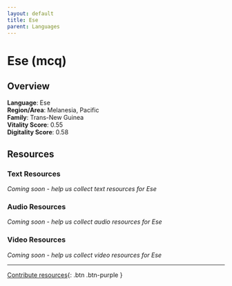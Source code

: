 ```yaml
---
layout: default
title: Ese
parent: Languages
---
```


# Ese (mcq)

## Overview

**Language**: Ese  
**Region/Area**: Melanesia, Pacific  
**Family**: Trans-New Guinea  
**Vitality Score**: 0.55  
**Digitality Score**: 0.58  

## Resources

### Text Resources
*Coming soon - help us collect text resources for Ese*

### Audio Resources
*Coming soon - help us collect audio resources for Ese*

### Video Resources
*Coming soon - help us collect video resources for Ese*

---

[Contribute resources](https://fairtrain.github.io/){: .btn .btn-purple }
